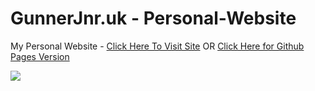 # GunnerJnr.uk - Personal-Website

My Personal Website - [Click Here To Visit Site](https://gunnerjnr.uk/) OR [Click Here for Github Pages Version](https://gunnerjnr.github.io/GunnerJnr.uk-Personal-Website/)

<img src="https://github.com/GunnerJnr/GunnerJnr.uk---Personal-Website/blob/master/readme-img/gifs/preview-2018-06-21_18-43-59.gif">
